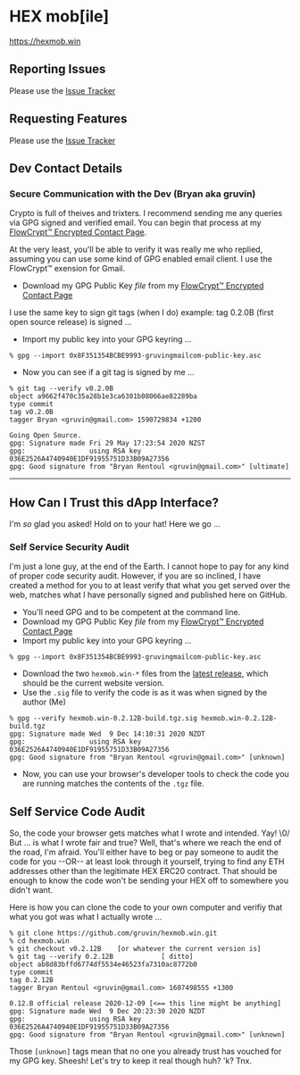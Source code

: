 # HEX mob[ile]
https://hexmob.win

## Reporting Issues
Please use the [Issue Tracker](https://github.com/gruvin/hexmob.win/issues)

## Requesting Features
Please use the [Issue Tracker](https://github.com/gruvin/hexmob.win/issues)


## Dev Contact Details

### Secure Communication with the Dev (Bryan aka gruvin)
Crypto is full of theives and trixters. I recommend sending me any queries via GPG signed and verified email. You can begin that process at my [FlowCrypt™ Encrypted Contact Page](https://flowcrypt.com/me/gruvin). 

At the very least, you'll be able to verify it was really me who replied, assuming you can use some kind of GPG enabled email client. I use the FlowCrypt™ exension for Gmail.

- Download my GPG Public Key *file* from my [FlowCrypt™ Encrypted Contact Page](https://flowcrypt.com/me/gruvin)

I use the same key to sign git tags (when I do) example: tag 0.2.0B (first open source release) is signed ...

- Import my public key into your GPG keyring ...

```
% gpg --import 0x8F351354BCBE9993-gruvingmailcom-public-key.asc
```
- Now you can see if a git tag is signed by me ...
```
% git tag --verify v0.2.0B
object a9662f470c35a28b1e3ca6301b08066ae82289ba
type commit
tag v0.2.0B
tagger Bryan <gruvin@gmail.com> 1590729834 +1200

Going Open Source.
gpg: Signature made Fri 29 May 17:23:54 2020 NZST
gpg:                using RSA key 036E2526A4740940E1DF91955751D33B09A27356
gpg: Good signature from "Bryan Rentoul <gruvin@gmail.com>" [ultimate]
```

----

## How Can I Trust this dApp Interface?

I'm _so_ glad you asked! Hold on to your hat! Here we go ...

### Self Service Security Audit
I'm just a lone guy, at the end of the Earth. I cannot hope to pay for any kind of proper code security audit. However, if you are so inclined, I have created a method for you to at least verify that what you get served over the web, matches what I have personally signed and published here on GitHub.

- You'll need GPG and to be competent at the command line.
- Download my GPG Public Key *file* from my [FlowCrypt™ Encrypted Contact Page](https://flowcrypt.com/me/gruvin)
- Import my public key into your GPG keyring ...
```
% gpg --import 0x8F351354BCBE9993-gruvingmailcom-public-key.asc
```
- Download the two `hexmob.win-*` files from the [latest release](https://github.com/gruvin/hexmob.win/releases/latest), which should be the current website version.
- Use the `.sig` file to verify the code is as it was when signed by the author (Me)
```
% gpg --verify hexmob.win-0.2.12B-build.tgz.sig hexmob.win-0.2.12B-build.tgz
gpg: Signature made Wed  9 Dec 14:10:31 2020 NZDT
gpg:                using RSA key 036E2526A4740940E1DF91955751D33B09A27356
gpg: Good signature from "Bryan Rentoul <gruvin@gmail.com>" [unknown]
```
- Now, you can use your browser's developer tools to check the code you are running matches the contents of the `.tgz` file.

## Self Service Code Audit
So, the code your browser gets matches what I wrote and intended. Yay! \0/ But ... is what I wrote fair and true? Well, that's where we reach the end of the road, I'm afraid. You'll either have to beg or pay someone to audit the code for you --OR-- at least look through it yourself, trying to find any ETH addresses other than the legitimate HEX ERC20 contract. That should be enough to know the code won't be sending your HEX off to somewhere you didn't want.

Here is how you can clone the code to your own computer and verifiy that what you got was what I actually wrote ...

```
% git clone https://github.com/gruvin/hexmob.win.git
% cd hexmob.win
% git checkout v0.2.12B    [or whatever the current version is]
% git tag --verify 0.2.12B            [ ditto]
object ab8d83bffd6774df5534e46523fa7310ac8772b0
type commit
tag 0.2.12B
tagger Bryan Rentoul <gruvin@gmail.com> 1607498555 +1300

0.12.B official release 2020-12-09 [<== this line might be anything]
gpg: Signature made Wed  9 Dec 20:23:30 2020 NZDT
gpg:                using RSA key 036E2526A4740940E1DF91955751D33B09A27356
gpg: Good signature from "Bryan Rentoul <gruvin@gmail.com>" [unknown]
```

Those `[unknown]` tags mean that no one you already trust has vouched for my GPG key. Sheesh! Let's try to keep it real though huh? 'k? Tnx.
